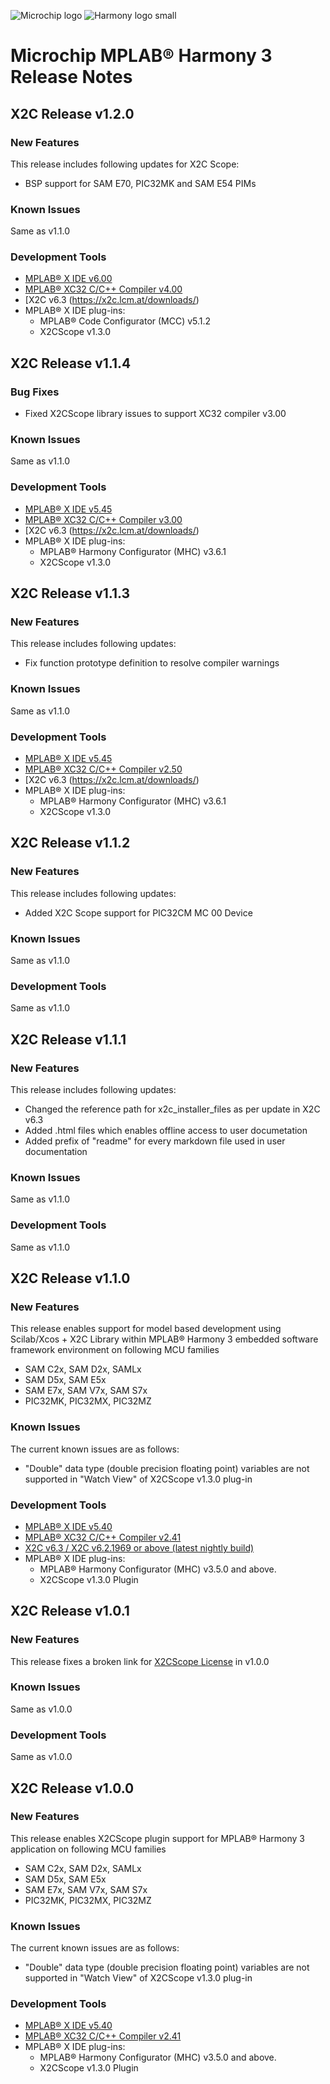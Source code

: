 ﻿![Microchip logo](https://raw.githubusercontent.com/wiki/Microchip-MPLAB-Harmony/Microchip-MPLAB-Harmony.github.io/images/microchip_logo.png)
![Harmony logo small](https://raw.githubusercontent.com/wiki/Microchip-MPLAB-Harmony/Microchip-MPLAB-Harmony.github.io/images/microchip_mplab_harmony_logo_small.png)

# Microchip MPLAB® Harmony 3 Release Notes

## X2C Release v1.2.0

### New Features
This release includes following updates for X2C Scope:
 - BSP support for SAM E70, PIC32MK and SAM E54 PIMs 
 
### Known Issues

Same as v1.1.0

### Development Tools

* [MPLAB® X IDE v6.00](https://www.microchip.com/mplab/mplab-x-ide)
* [MPLAB® XC32 C/C++ Compiler v4.00](https://www.microchip.com/mplab/compilers)
* [X2C v6.3 (https://x2c.lcm.at/downloads/)
* MPLAB® X IDE plug-ins:
    * MPLAB® Code Configurator (MCC) v5.1.2
    * X2CScope v1.3.0 

## X2C Release v1.1.4
### Bug Fixes
- Fixed X2CScope library issues to support XC32 compiler v3.00
 
### Known Issues

Same as v1.1.0

### Development Tools

* [MPLAB® X IDE v5.45](https://www.microchip.com/mplab/mplab-x-ide)
* [MPLAB® XC32 C/C++ Compiler v3.00](https://www.microchip.com/mplab/compilers)
* [X2C v6.3 (https://x2c.lcm.at/downloads/)
* MPLAB® X IDE plug-ins:
    * MPLAB® Harmony Configurator (MHC) v3.6.1
    * X2CScope v1.3.0 

## X2C Release v1.1.3
### New Features
This release includes following updates:
 - Fix function prototype definition to resolve compiler warnings
 
### Known Issues

Same as v1.1.0

### Development Tools

* [MPLAB® X IDE v5.45](https://www.microchip.com/mplab/mplab-x-ide)
* [MPLAB® XC32 C/C++ Compiler v2.50](https://www.microchip.com/mplab/compilers)
* [X2C v6.3 (https://x2c.lcm.at/downloads/)
* MPLAB® X IDE plug-ins:
    * MPLAB® Harmony Configurator (MHC) v3.6.1
    * X2CScope v1.3.0 


## X2C Release v1.1.2
### New Features
This release includes following updates:
 - Added X2C Scope support for PIC32CM MC 00 Device
 
### Known Issues

Same as v1.1.0

### Development Tools

Same as v1.1.0


## X2C Release v1.1.1
### New Features
This release includes following updates:
 - Changed the reference path for x2c_installer_files as per update in X2C v6.3
 - Added .html files which enables offline access to user documetation
 - Added prefix of "readme" for every markdown file used in user documentation

### Known Issues

Same as v1.1.0

### Development Tools

Same as v1.1.0

## X2C Release v1.1.0
### New Features
This release enables  support for model based development using Scilab/Xcos + X2C Library within MPLAB® Harmony 3 embedded software framework environment on following MCU families

- SAM C2x, SAM D2x, SAMLx
- SAM D5x, SAM E5x
- SAM E7x, SAM V7x, SAM S7x
- PIC32MK, PIC32MX, PIC32MZ



### Known Issues

The current known issues are as follows:

* "Double" data type (double precision floating point) variables are not supported in "Watch View" of X2CScope v1.3.0 plug-in

### Development Tools

* [MPLAB® X IDE v5.40](https://www.microchip.com/mplab/mplab-x-ide)
* [MPLAB® XC32 C/C++ Compiler v2.41](https://www.microchip.com/mplab/compilers)
* [X2C v6.3 / X2C v6.2.1969 or above (latest nightly build)](https://x2c.lcm.at/downloads/)
* MPLAB® X IDE plug-ins:
    * MPLAB® Harmony Configurator (MHC) v3.5.0 and above.
    * X2CScope v1.3.0 Plugin


## X2C Release v1.0.1
### New Features
This release fixes a broken link for [X2CScope License](x2c_scope_license.md) in v1.0.0

### Known Issues

Same as v1.0.0

### Development Tools

Same as v1.0.0

## X2C Release v1.0.0
### New Features
This release enables X2CScope plugin support for MPLAB® Harmony 3 application on following MCU families

- SAM C2x, SAM D2x, SAMLx
- SAM D5x, SAM E5x
- SAM E7x, SAM V7x, SAM S7x
- PIC32MK, PIC32MX, PIC32MZ



### Known Issues

The current known issues are as follows:

* "Double" data type (double precision floating point) variables are not supported in "Watch View" of X2CScope v1.3.0 plug-in

### Development Tools

* [MPLAB® X IDE v5.40](https://www.microchip.com/mplab/mplab-x-ide)
* [MPLAB® XC32 C/C++ Compiler v2.41](https://www.microchip.com/mplab/compilers)
* MPLAB® X IDE plug-ins:
    * MPLAB® Harmony Configurator (MHC) v3.5.0 and above.
    * X2CScope v1.3.0 Plugin
